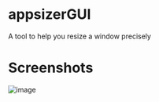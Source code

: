 # appsizerGUI
A tool to help you resize a window precisely

# Screenshots
![image](https://user-images.githubusercontent.com/34207693/161383459-4b4e4046-f8ed-4bd2-b529-642428218385.png)
